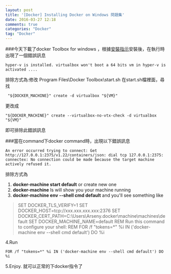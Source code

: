 ```yaml
---
layout: post
title: '[Docker] Installing Docker on Windows 問題集'
date: 2016-03-27 12:18
comments: true
categories: "Docker"
tag: "Docker"
---
```

###今天下載了docker Toolbox for windows ，根據[安裝指示](https://docs.docker.com/windows/step_one/)安裝後，在執行時出現了一個錯誤訊息
```
hyper-v is installed. virtualbox won't boot a 64 bits vm in hyper-v is activated ....
```

排除方式為:修改 Program Files\Docker Toolbox\start.sh
在start.sh檔裡面，尋找
```
 "${DOCKER_MACHINE}" create -d virtualbox "${VM}" 
```
更改成 
```
"${DOCKER_MACHINE}" create --virtualbox-no-vtx-check -d virtualbox "${VM}"
```
即可排除此錯誤訊息


###當在command下docker command時，出現以下錯誤訊息
```
An error occurred trying to connect: Get http://127.0.0.1:2375/v1.22/containers/json: dial tcp 127.0.0.1:2375: connectex: No connection could be made because the target machine actively refused it.
```

排除方式為
1. **docker-machine start default** or create new one
2. **docker-machine** ls will show you your machine running
3. **docker-machine env --shell cmd default** and you'll see something like

>SET DOCKER_TLS_VERIFY=1
>SET DOCKER_HOST=tcp://xxx.xxx.xxx.xxx:2376
>SET DOCKER_CERT_PATH=C:\Users\Arseny\.docker\machine\machines\default
>SET DOCKER_MACHINE_NAME=default
>REM Run this command to configure your shell:
>REM     FOR /f "tokens=*" %i IN ('docker-machine env --shell cmd default') DO %i

4.Run 
```
FOR /f "tokens=*" %i IN ('docker-machine env --shell cmd default') DO %i
```
5.Enjoy. 就可以正常的下docker指令了
